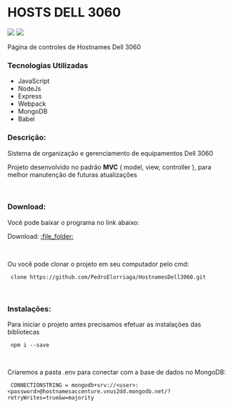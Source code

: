 <h1 align="left"> HOSTS DELL 3060 </h1>


<img src="http://img.shields.io/static/v1?label=DEV&message=PEDRO%20ELORRIAGA&color=purple&style=for-the-badge"> <img src="http://img.shields.io/static/v1?label=STATUS&message=WORKING&color=green&style=for-the-badge">


<p align="left">Página de controles de Hostnames Dell 3060</p>

<h3 align="left">Tecnologias Utilizadas </h3>

<ul>
     <li>JavaScript</li>
     <li>NodeJs</li>
     <li>Express</li>
     <li>Webpack</li>
     <li>MongoDB</li>
     <li>Babel</li>
</ul>

<h3>Descrição:</h3>
<p>Sistema de organização e gerenciamento de equipamentos Dell 3060</p>
<p>Projeto desenvolvido no padrão <b>MVC</b> ( model, view, controller ), para melhor manutenção de futuras atualizações</p>

<br>
<h3>Download:</h3>
<p>Você pode baixar o programa no link abaixo:</p>
<p>Download: <a text-transform="none" href="https://github.com/PedroElorriaga/HostnamesDell3060/archive/refs/heads/main.zip">:file_folder:</a></p>

<br>
<p>Ou você pode clonar o projeto em seu computador pelo cmd:</p>
<p></p>

     clone https://github.com/PedroElorriaga/HostnamesDell3060.git

<br>

<h3>Instalações: </h3>
<p>Para iniciar o projeto antes precisamos efetuar as instalações das bibliotecas</p>

     npm i --save

<br>
<p>Criaremos a pasta .env para conectar com a base de dados no MongoDB: </p>

     CONNECTIONSTRING = mongodb+srv://<user>:<password>@hostnamesaccenture.vnus2dd.mongodb.net/?retryWrites=true&w=majority
